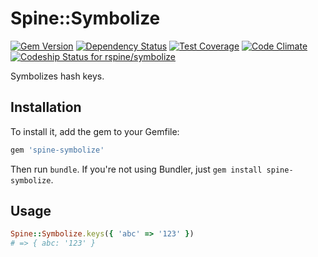 # Spine::Symbolize

[![Gem Version](https://badge.fury.io/rb/spine-symbolize.svg)](http://badge.fury.io/rb/spine-symbolize)
[![Dependency Status](https://gemnasium.com/rspine/symbolize.svg)](https://gemnasium.com/rspine/symbolize)
[![Test Coverage](https://codeclimate.com/github/rspine/symbolize/badges/coverage.svg)](https://codeclimate.com/github/rspine/symbolize/coverage)
[![Code Climate](https://codeclimate.com/github/rspine/symbolize/badges/gpa.svg)](https://codeclimate.com/github/rspine/symbolize)
[![Codeship Status for rspine/symbolize](https://codeship.com/projects/d3273040-e1c2-0132-945c-26b30be2f32e/status?branch=master)](https://codeship.com/projects/81263)

Symbolizes hash keys.

## Installation

To install it, add the gem to your Gemfile:

```ruby
gem 'spine-symbolize'
```

Then run `bundle`. If you're not using Bundler, just `gem install spine-symbolize`.

## Usage

```ruby
Spine::Symbolize.keys({ 'abc' => '123' })
# => { abc: '123' }
```
